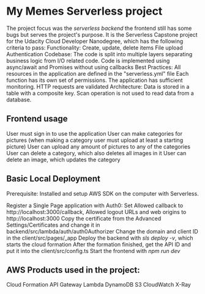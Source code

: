 # My Memes Serverless project

The project focus was the _serverless backend_ the frontend still has some bugs but serves the project's purpose. It is the Serverless Capstone project for the Udacity Cloud Developer Nanodegree, which has the following criteria to pass:
Functionality:
Create, update, delete items
File upload
Authentication
Codebase:
The code is split into multiple layers separating business logic from I/O related code.
Code is implemented using async/await and Promises without using callbacks
Best Practices:
All resources in the application are defined in the "serverless.yml" file
Each function has its own set of permissions.
The application has sufficient monitoring.
HTTP requests are validated
Architecture:
Data is stored in a table with a composite key.
Scan operation is not used to read data from a database.

## Frontend usage

User must sign in to use the application
User can make categories for pictures (when making a category user must upload at least a starting picture)
User can upload any amount of pictures to any of the categories
User can delete a category, which also deletes all images in it
User can delete an image, which updates the category

## Basic Local Deployment

Prerequisite: Installed and setup AWS SDK on the computer with Serverless.

Register a Single Page application with Auth0:
Set Allowed callback to http://localhost:3000/callback, Allowed logout URLs and web origins to http://localhost:3000
Copy the certificate from the Advanced Settings/Certificates and change it in backend/src/lambda/auth/auth0Authorizer
Change the domain and client ID in the client/src/pages/\_app
Deploy the backend with _sls deploy -v_, which starts the cloud formation
After the formation finished, get the API ID and put it into the client/src/config.ts
Start the frontend with _npm run dev_

## AWS Products used in the project:

Cloud Formation
API Gateway
Lambda
DynamoDB
S3
CloudWatch
X-Ray
